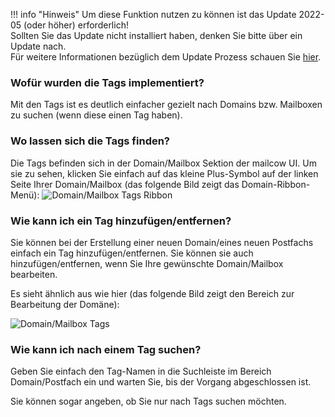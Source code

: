 !!! info "Hinweis"
	Um diese Funktion nutzen zu können ist das Update 2022-05 (oder höher) erforderlich!<br>
	Sollten Sie das Update nicht installiert haben, denken Sie bitte über ein Update nach.<br>
	Für weitere Informationen bezüglich dem Update Prozess schauen Sie [hier](../../getting-started/i_u_m_update.md).
	
### Wofür wurden die Tags implementiert?
Mit den Tags ist es deutlich einfacher gezielt nach Domains bzw. Mailboxen zu suchen (wenn diese einen Tag haben).

### Wo lassen sich die Tags finden?
Die Tags befinden sich in der Domain/Mailbox Sektion der mailcow UI.
Um sie zu sehen, klicken Sie einfach auf das kleine Plus-Symbol auf der linken Seite Ihrer Domain/Mailbox (das folgende Bild zeigt das Domain-Ribbon-Menü):
![Domain/Mailbox Tags Ribbon](../../assets/images/manual-guides/mailcow-domain_tags_ribbon.de.png)

### Wie kann ich ein Tag hinzufügen/entfernen?
Sie können bei der Erstellung einer neuen Domain/eines neuen Postfachs einfach ein Tag hinzufügen/entfernen. Sie können sie auch hinzufügen/entfernen, wenn Sie Ihre gewünschte Domain/Mailbox bearbeiten.

Es sieht ähnlich aus wie hier (das folgende Bild zeigt den Bereich zur Bearbeitung der Domäne):

![Domain/Mailbox Tags](../../assets/images/manual-guides/mailcow-domain_email_tags.de.png)


### Wie kann ich nach einem Tag suchen?
Geben Sie einfach den Tag-Namen in die Suchleiste im Bereich Domain/Postfach ein und warten Sie, bis der Vorgang abgeschlossen ist.

Sie können sogar angeben, ob Sie nur nach Tags suchen möchten.